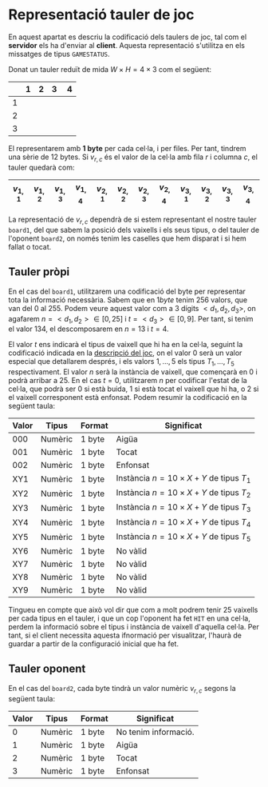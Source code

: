 # Representació tauler de joc

En aquest apartat es descriu la codificació dels taulers de joc, tal com el __servidor__ els ha d'enviar al __client__. Aquesta representació s'utilitza en els missatges de tipus `GAMESTATUS`. 

Donat un tauler reduït de mida $W\times H = 4\times 3$ com el següent:

|   | 1 | 2 | 3 | 4 | 
|---|---|---|---|---|
| 1 |   |   |   |   |
| 2 |   |   |   |   |
| 3 |   |   |   |   |

El representarem amb **1 byte** per cada cel·la, i per files. Per tant, tindrem una sèrie de $12$ bytes. Si $v_{r,c}$ és el valor de la cel·la amb fila $r$ i columna $c$, el tauler quedarà com:

| $v_{1,1}$ | $v_{1,2}$ | $v_{1,3}$ | $v_{1,4}$ | $v_{2,1}$ | $v_{2,2}$ | $v_{2,3}$ | $v_{2,4}$ | $v_{3,1}$ | $v_{3,2}$ | $v_{3,3}$ | $v_{3,4}$ | 
|---|---|---|---|---|---|---|---|---|---|---|---|

La representació de $v_{r,c}$ dependrà de si estem representant el nostre tauler `board1`, del que sabem la posició dels vaixells i els seus tipus, o del tauler de l'oponent `board2`, on només tenim les caselles que hem disparat i si hem fallat o tocat.

## Tauler pròpi
En el cas del `board1`, utilitzarem una codificació del byte per representar tota la informació necessària. Sabem que en $1 byte$ tenim $256$ valors, que van del $0$ al $255$. Podem veure aquest valor com a $3$ dígits $<d_1,d_2,d_3>$, on agafarem $n=<d_1,d_2> \in [0,25]$ i $t = <d_3>\in [0,9]$. Per tant, si tenim el valor $134$, el descomposarem en $n=13$ i $t=4$. 

El valor $t$ ens indicarà el tipus de vaixell que hi ha en la cel·la, seguint la codificació indicada en la [descripció del joc](./battleship.md), on el valor $0$ serà un valor especial que detallarem després, i els valors $1,\ldots, 5$ els tipus $T_1,\ldots,T_5$ respectivament. El valor $n$ serà la instància de vaixell, que començarà en $0$ i podrà arribar a $25$. En el cas $t=0$, utilitzarem $n$ per codificar l'estat de la cel·la, que podrà ser $0$ si està buida, $1$ si està tocat el vaixell que hi ha, o $2$ si el vaixell corresponent està enfonsat. Podem resumir la codificació en la següent taula:

| **Valor**  |    **Tipus**     |  **Format**       |  **Significat**       |
|------------|------------------|-------------------|-----------------------|
|    000     | Numèric          | 1 byte            | Aigüa                 |
|    001     | Numèric          | 1 byte            | Tocat                 |
|    002     | Numèric          | 1 byte            | Enfonsat              |
|    XY1     | Numèric          | 1 byte            | Instància $n = 10\times X + Y$ de tipus $T_1$ |
|    XY2     | Numèric          | 1 byte            | Instància $n = 10\times X + Y$ de tipus $T_2$ |
|    XY3     | Numèric          | 1 byte            | Instància $n = 10\times X + Y$ de tipus $T_3$ |
|    XY4     | Numèric          | 1 byte            | Instància $n = 10\times X + Y$ de tipus $T_4$ |
|    XY5     | Numèric          | 1 byte            | Instància $n = 10\times X + Y$ de tipus $T_5$ |
|    XY6     | Numèric          | 1 byte            | No vàlid |
|    XY7     | Numèric          | 1 byte            | No vàlid |
|    XY8     | Numèric          | 1 byte            | No vàlid |
|    XY9     | Numèric          | 1 byte            | No vàlid |

Tingueu en compte que això vol dir que com a molt podrem tenir $25$ vaixells per cada tipus en el tauler, i que un cop l'oponent ha fet `HIT` en una cel·la, perdem la informació sobre el tipus i instància de vaixell d'aquella cel·la. Per tant, si el client necessita aquesta ifnormació per visualitzar, l'haurà de guardar a partir de la configuració inicial que ha fet.

## Tauler oponent

En el cas del `board2`, cada byte tindrà un valor numèric $v_{r,c}$ segons la següent taula:

| **Valor**  |    **Tipus**     |  **Format**       |  **Significat**       |
|------------|------------------|-------------------|-----------------------|
|    0       | Numèric          | 1 byte            | No tenim informació.  |
|    1       | Numèric          | 1 byte            | Aigüa                 |
|    2       | Numèric          | 1 byte            | Tocat                 |
|    3       | Numèric          | 1 byte            | Enfonsat              |
